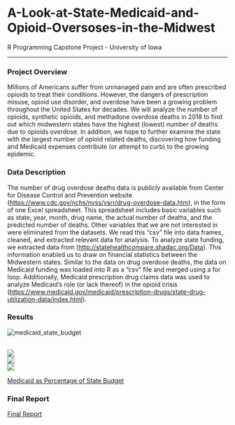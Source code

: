 # A-Look-at-State-Medicaid-and-Opioid-Oversoses-in-the-Midwest
R Programming Capstone Project - University of Iowa

---

### Project Overview

Millions of Americans suffer from unmanaged pain and are often prescribed opioids to treat their conditions. However, the dangers of prescription misuse, opioid use disorder, and overdose have been a growing problem throughout the United States for decades. We will analyze the number of opioids, synthetic opioids, and methadone overdose deaths in 2018 to find out which midwestern states have the highest (lowest) number of deaths due to opioids overdose. In addition, we hope to further examine the state with the largest number of opioid related deaths, discovering how funding and Medicaid expenses contribute (or attempt to curb) to the growing epidemic.


### Data Description 

The number of drug overdose deaths data is publicly available from Center for Disease Control and Prevention website (https://www.cdc.gov/nchs/nvss/vsrr/drug-overdose-data.htm), in the form of one Excel spreadsheet. This spreadsheet includes basic variables such as state, year, month, drug name, the actual number of deaths, and the predicted number of deaths. Other variables that we are not interested in were eliminated from the datasets. We read this “csv” file into data frames, cleaned, and extracted relevant data for analysis. To analyze state funding, we extracted data from (http://statehealthcompare.shadac.org/Data). This information enabled us to draw on financial statistics between the Midwestern states. Similar to the data on drug overdose deaths, the data on Medicaid funding was loaded into R as a “csv” file and merged using a for loop. Additionally, Medicaid prescription drug claims data was used to analyze Medicaid’s role (or lack thereof) in the opioid crisis (https://www.medicaid.gov/medicaid/prescription-drugs/state-drug-utilization-data/index.html).

### Results

![medicaid_state_budget](https://user-images.githubusercontent.com/54378394/99928861-36f5d180-2d08-11eb-982d-ac8a75ac49ab.png)


<br/><img src='/A-Look-at-State-Medicaid-and-Opioid-Oversoses-in-the-Midwest/blob/main/medicaid_state_budget.png'>
<br/><img src='/images/china.jpg'>
<br/><img src='/images/china.jpg'>

[Medicaid as Percentage of State Budget](https://github.com/newing21/A-Look-at-State-Medicaid-and-Opioid-Oversoses-in-the-Midwest/issues/1)

### Final Report

[Final Report](https://github.com/newing21/A-Look-at-State-Medicaid-and-Opioid-Oversoses-in-the-Midwest/blob/main/R_Project.pdf)
